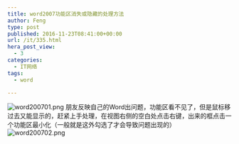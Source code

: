 ```yaml
---
title: word2007功能区消失或隐藏的处理方法
author: Feng
type: post
published: 2016-11-23T08:41:00+00:00
url: /it/335.html
hera_post_view:
  - 3
categories:
  - IT网络
tags:
  - word

---
```

<img decoding="async" src="https://cdn.uu126.cn/usr/uploads/2016/11/69591356.png" alt="word200701.png" title="word200701.png" />  
朋友反映自己的Word出问题，功能区看不见了，但是鼠标移过去又能显示的，赶紧上手处理，在视图右侧的空白处点击右键，出来的框点击一个功能区最小化（一般就是这外勾选了才会导致问题出现的）  
<img decoding="async" src="https://cdn.uu126.cn/usr/uploads/2016/11/3942465690.png" alt="word200702.png" title="word200702.png" />